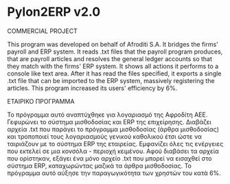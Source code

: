 # Pylon2ERP v2.0

COMMERCIAL PROJECT

This program was developed on behalf of Afroditi S.A. It bridges the firms' payroll and ERP system. It reads .txt files
that the payroll program produces, that are payroll articles and resolves the general ledger accounts so that they match 
with the firms' ERP system. It shows all actions it performs to a console like text area. After it has read the files 
specified, it exports a single .txt file that can be imported to the ERP system, massively registering the articles. This program increased its users' efficiency by 6%.


ΕΤΑΙΡΙΚΟ ΠΡΟΓΡΑΜΜΑ

Το πρόγραμμα αυτό αναπτύχθηκε για λογαριασμό της Αφροδίτη ΑΕΕ. Γεφυρώνει το σύστημα μισθοδοσίας και ERP της επιχείρησης. Διαβάζει αρχεία .txt
που παράγει το πρόγραμμα μισθοδοσίας (άρθρα μισθοδοσίας) και τροποποιεί τους λογαριασμούς γενικού καθολικού έτσι ώστε να ταιριάζουν
με το σύστημα ERP της εταιρείας. Εμφανίζει όλες τις ενέργειες που εκτελεί σε μια κονσόλα - περιοχή κειμένου. Αφού διαβάσει τα αρχεία
που ορίστηκαν, εξάγει ένα μόνο αρχείο .txt που μπορεί να εισαχθεί στο σύστημα ERP, καταχωρώντας μαζικά τα άρθρα μισθοδοσίας. Το πρόγραμμα αυτό αύξησε την παραγωγικότητα των χρηστών του κατά 6%.

